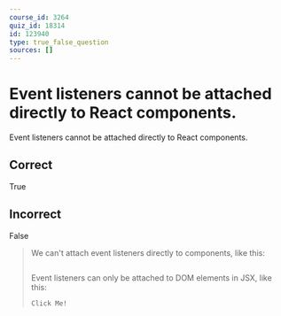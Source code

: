 ```yaml
---
course_id: 3264
quiz_id: 18314
id: 123940
type: true_false_question
sources: []
---
```


# Event listeners cannot be attached directly to React components.

Event listeners cannot be attached directly to React components.

## Correct

True

## Incorrect

False

> We can't attach event listeners directly to components, like this:
> 
> ```
> 
> ```
> 
> Event listeners can only be attached to DOM elements in JSX, like this:
> 
> ```
> Click Me!
> ```
